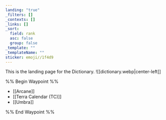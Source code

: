 ```yaml
---
landing: "true"
_filters: []
_contexts: []
_links: []
_sort:
  field: rank
  asc: false
  group: false
_template: ""
_templateName: ""
sticker: emoji//1f4d9
---
```

This is the landing page for the Dictionary.
![[dictionary.webp|center-left]]

%% Begin Waypoint %%
- [[Arcane]]
- [[Terra Calendar (TC)]]
- [[Umbra]]

%% End Waypoint %%